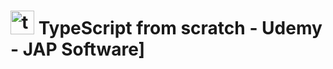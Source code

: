 # <img width="38" height="38" src="https://img.icons8.com/color/38/typescript.png" alt="typescript"/> TypeScript from scratch - Udemy - JAP Software]